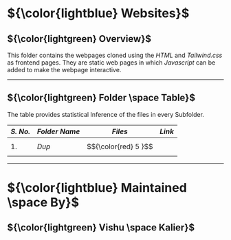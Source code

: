 # ${\color{lightblue} Websites}$

## ${\color{lightgreen} Overview}$

This folder contains the webpages cloned using the *HTML* and *Tailwind.css* as frontend pages. They are static web pages in which *Javascript* can be
added to make the webpage interactive.

------

## ${\color{lightgreen} Folder \space Table}$

The table provides statistical Inference of the files in every Subfolder.

| ***S. No.*** | ***Folder Name*** | ***Files*** | ***Link***
|-|-|-|-|
| 1. | *Dup* | $${\color{red} 5 }$$ |   |

------


# ${\color{lightblue} Maintained \space By}$
## ${\color{lightgreen} Vishu \space Kalier}$
